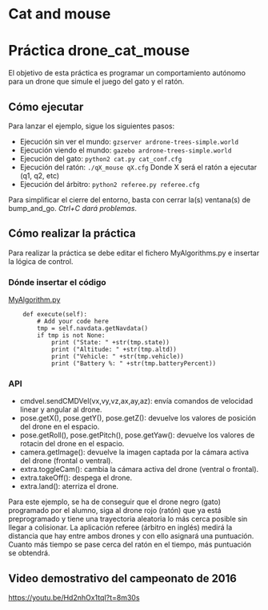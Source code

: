 # Cat and mouse

# Práctica drone_cat_mouse

El objetivo de esta práctica es programar un comportamiento 
autónomo para un drone que simule el juego del gato y el ratón.

## Cómo ejecutar
Para lanzar el ejemplo, sigue los siguientes pasos:

* Ejecución sin ver el mundo: `gzserver ardrone-trees-simple.world`
* Ejecución viendo el mundo: `gazebo ardrone-trees-simple.world`
* Ejecución del gato: `python2 cat.py cat_conf.cfg`
* Ejecución del ratón: `./qX_mouse qX.cfg` 
       Donde X será el ratón a ejecutar (q1, q2, etc)
* Ejecución del árbitro: `python2 referee.py referee.cfg`

Para simplificar el cierre del entorno, basta con cerrar la(s)
ventana(s) de bump_and_go. *Ctrl+C dará problemas*.

## Cómo realizar la práctica
Para realizar la práctica se debe editar el fichero MyAlgorithms.py e
insertar la lógica de control.

### Dónde insertar el código
[MyAlgorithm.py](MyAlgorithm.py#L58)
```
    def execute(self):
        # Add your code here
        tmp = self.navdata.getNavdata()
        if tmp is not None:
            print ("State: " +str(tmp.state))
            print ("Altitude: " +str(tmp.altd))
            print ("Vehicle: " +str(tmp.vehicle))
            print ("Battery %: " +str(tmp.batteryPercent))
```

### API
* cmdvel.sendCMDVel(vx,vy,vz,ax,ay,az): envía comandos de velocidad linear y angular al drone.
* pose.getX(), pose.getY(), pose.getZ(): devuelve los valores de posición del drone en el espacio.
* pose.getRoll(), pose.getPitch(), pose.getYaw(): devuelve los valores de rotacin del drone en el espacio.
* camera.getImage(): devuelve la imagen captada por la cámara activa del drone (frontal o ventral).
* extra.toggleCam(): cambia la cámara activa del drone (ventral o frontal).
* extra.takeOff(): despega el drone.
* extra.land(): aterriza el drone.

Para este ejemplo, se ha de conseguir que el drone negro (gato) programado por el alumno,
siga al drone rojo (ratón) que ya está preprogramado y tiene una trayectoria aleatoria lo
más cerca posible sin llegar a colisionar. La aplicación referee (árbitro en inglés) medirá 
la distancia que hay entre ambos drones y con ello asignará una puntuación. Cuanto más tiempo 
se pase cerca del ratón en el tiempo, más puntuación se obtendrá.


## Video demostrativo del campeonato de 2016
https://youtu.be/Hd2nhOx1tqI?t=8m30s
